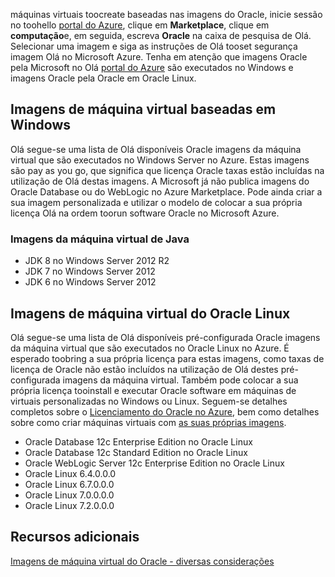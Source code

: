 


máquinas virtuais toocreate baseadas nas imagens do Oracle, inicie sessão no toohello [portal do Azure](https://portal.azure.com/), clique em **Marketplace**, clique em **computação**e, em seguida, escreva **Oracle**  na caixa de pesquisa de Olá. Selecionar uma imagem e siga as instruções de Olá tooset segurança imagem Olá no Microsoft Azure. Tenha em atenção que imagens Oracle pela Microsoft no Olá [portal do Azure](https://portal.azure.com/) são executados no Windows e imagens Oracle pela Oracle em Oracle Linux.

## <a name="windows-based-virtual-machine-images"></a>Imagens de máquina virtual baseadas em Windows
Olá segue-se uma lista de Olá disponíveis Oracle imagens da máquina virtual que são executados no Windows Server no Azure. Estas imagens são pay as you go, que significa que licença Oracle taxas estão incluídas na utilização de Olá destas imagens. A Microsoft já não publica imagens do Oracle Database ou do WebLogic no Azure Marketplace.  Pode ainda criar a sua imagem personalizada e utilizar o modelo de colocar a sua própria licença Olá na ordem toorun software Oracle no Microsoft Azure. 

### <a name="java-virtual-machine-images"></a>Imagens da máquina virtual de Java
* JDK 8 no Windows Server 2012 R2
* JDK 7 no Windows Server 2012
* JDK 6 no Windows Server 2012

## <a name="oracle-linux-virtual-machine-images"></a>Imagens de máquina virtual do Oracle Linux
Olá segue-se uma lista de Olá disponíveis pré-configurada Oracle imagens da máquina virtual que são executados no Oracle Linux no Azure. É esperado toobring a sua própria licença para estas imagens, como taxas de licença de Oracle não estão incluídos na utilização de Olá destes pré-configurada imagens da máquina virtual. Também pode colocar a sua própria licença tooinstall e executar Oracle software em máquinas de virtuais personalizadas no Windows ou Linux. Seguem-se detalhes completos sobre o [Licenciamento do Oracle no Azure](http://www.oracle.com/technetwork/topics/cloud/faq-1963009.html#support), bem como detalhes sobre como criar máquinas virtuais com [as suas próprias imagens](../articles/virtual-machines/windows/classic/createupload-vhd.md?toc=%2fazure%2fvirtual-machines%2fwindows%2fclassic%2ftoc.json).

* Oracle Database 12c Enterprise Edition no Oracle Linux
* Oracle Database 12c Standard Edition no Oracle Linux
* Oracle WebLogic Server 12c Enterprise Edition no Oracle Linux
* Oracle Linux 6.4.0.0.0
* Oracle Linux 6.7.0.0.0
* Oracle Linux 7.0.0.0.0
* Oracle Linux 7.2.0.0.0

## <a name="additional-resources"></a>Recursos adicionais
[Imagens de máquina virtual do Oracle - diversas considerações](#miscellaneous-considerations-for-oracle-virtual-machine-images-new-article)

